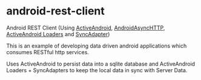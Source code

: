 android-rest-client
===================

Android REST Client (Using <a href="https://github.com/pardom/ActiveAndroid">ActiveAndroid</a>, <a href="http://loopj.com/android-async-http/">AndroidAsyncHTTP</a>, <a href="https://github.com/3squared/ActiveAndroid-Loaders">ActiveAndroid Loaders</a> and <a href="http://developer.android.com/training/sync-adapters/index.html">SyncAdapter</a>)

This is an example of developing data driven android applications which consumes RESTful http services.

Uses ActiveAndroid to persist data into a sqlite database and ActiveAndroid Loaders + SyncAdapters to keep the local data in sync with Server Data.


